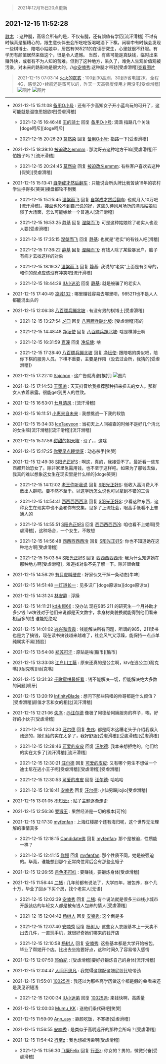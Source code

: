 > 2021年12月15日20点更新
<link rel="stylesheet" href="https://cdn.jsdelivr.net/gh/taotie6/sampleJSON@main/css/photo_show.css">
<meta name="referrer" content="no-referrer" />


 ## 2021-12-15 11:52:28 

 [㪚木](https://www.coolapk.com/feed/32139326?shareKey=Mzk4MGViYjczM2JhNjFiOTY4NmI~) ：这种腿，高级会所有的是，不仅有腿，还有颜值有学历[流汗滑稽]
不过有时候真是挺糟心的，跟生意伙伴去会所吃吃饭喝喝酒下下棋，闲聊中有时候会发现一些棋博士、陪唱小姑娘中，居然有985211的在读研究生，心里就很不舒服。有学历有颜值居然来做这个，很是令人遗憾。
当然，有些可能是真缺钱<!--break-->，临时出来赚外快，或者有不为人知的苦难。但到了这种地方，呆久了，难免人生观价值观被污染，对未来的路影响是很大的。//<a class="feed-link-uname" href="/u/安喃秀">@安喃秀</a>:这种腿才带劲[受虐滑稽]<a class="feed-forward-pic" href="http://image.coolapk.com/feed/2021/1215/11/2237599_48ff708e_9676_4913_865@300x300.gif">查看图片</a> 

<div class="album">
</div>

> 2021-12-15 07:03:14 
> [火火的亥亥](https://www.coolapk.com/feed/32134978?shareKey=OThhNjY5OTMxMTdmNjFiOTY4NmI~) : 100到30高刷，30到5省电加2K，全程4G，感觉20+续航还是蛮可以的，昨天一天高强度使用才用没电[受虐滑稽] 
![图片](https://image.coolapk.com/feed/2021/1215/07/8012391_9540002b_2992_3473_451@1080x2400.jpeg)
![图片](https://image.coolapk.com/feed/2021/1215/07/8012391_49eafc0f_2992_3478_208@1080x1692.jpeg)

 ------- 

- 2021-12-15 15:11:08 [备用O小号](uid=1002360) : 还有不少高知女子开小蓝鸟玩的可开了，这可能就是温饱思银欲吧[受虐滑稽] 

    - 2021-12-15 16:46:48 [王的骑士](uid=657678) 回复 [备用O小号](uid=1002360): 滴滴 指路几个关注[doge呵斥][doge呵斥] 

    - 2021-12-15 20:26:29 [莫然染](uid=704691) 回复 [备用O小号](uid=1002360): 指路一下[受虐滑稽] 

- 2021-12-15 18:39:10 [被迫改名emmm](uid=3302275) : 那沈哥去这种地方干嘛[受虐滑稽]不怕嫂子吗？[流汗滑稽] 

    - 2021-12-15 20:24:45 [莫然染](uid=704691) 回复 [被迫改名emmm](uid=3302275): 有些客户喜欢去这种[假笑][受虐滑稽] 

- 2021-12-15 15:13:41 [自学成才然后翻车](uid=3814148) : 只能说会所头牌比我苦读16年的农村学生挣得多[笑哭]接盘都轮不到我 

    - 2021-12-15 15:25:45 [涅槃而飞](uid=1128897) 回复 [自学成才然后翻车](uid=3814148): 也就月入10万吧[流汗滑稽]。接盘也轮不到自己说的好，这些久待风月场所的漂亮姑娘见惯了大场面，怎么可能嫁给一个普通人[流汗滑稽] 

    - 2021-12-15 16:53:25 [静基](uid=1353091) 回复 [涅槃而飞](uid=1128897): 可是这种姑娘除了老实人也没人要[受虐滑稽] 

    - 2021-12-15 17:35:15 [涅槃而飞](uid=1128897) 回复 [静基](uid=1353091): 也就是“老实”的有钱人吧[滑稽] 

    - 2021-12-15 17:36:22 [静基](uid=1353091) 回复 [涅槃而飞](uid=1128897): 有钱人除了某些暴发户，脑子有病才去找这样的对象 

    - 2021-12-15 18:19:37 [涅槃而飞](uid=1128897) 回复 [静基](uid=1353091): 我说的“老实”上面是有引号的，和你的观点应该没有冲突吧[流汗滑稽] 

    - 2021-12-15 18:44:29 [IU小迷弟](uid=2571083) 回复 [静基](uid=1353091): 就是被骗了的老实人 

- 2021-12-15 17:40:49 [凉城132](uid=3231915) : 哪里赚钱容易去哪里呗，985211也不是人人都能混出头的 

- 2021-12-15 12:06:38 [八百膘兵蹦北坡](uid=1105274) : 有没有男的棋博士[受虐滑稽] 

    - 2021-12-15 13:27:54 [乄囗](uid=759206) 回复 [八百膘兵蹦北坡](uid=1105274): [受虐滑稽]有的 

    - 2021-12-15 14:48:48 [净坛使](uid=1518317) 回复 [八百膘兵蹦北坡](uid=1105274): 啥是棋博士啊 

    - 2021-12-15 16:31:59 [百潼](uid=3160261) 回复 [净坛使](uid=1518317): 啥 

    - 2021-12-15 17:28:40 [八百膘兵蹦北坡](uid=1105274) 回复 [净坛使](uid=1518317): 跟陪唱的类似吧，陪你下棋的服务人员。下棋不重要，主要是作陪（没去过会所，我猜的[受虐滑稽]） 

- 2021-12-15 17:22:10 [Sajohon](uid=1265145) : 这广告就离谱[挨打] ![图片](https://image.coolapk.com/feed/2021/1215/17/1265145_913ce8f1_0128_9292_329@1440x1639.jpeg)

- 2021-12-15 17:14:53 [王司璁](uid=1898819) : 天天抖音给我推荐那种扭来扭去的女人。那群女人衣着暴露。很能get到男人的性致。 

- 2021-12-15 16:53:01 [七月清风](uid=3900485) : [流汗滑稽] 

- 2021-12-15 16:11:51 [小惠来自未来](uid=847097) : 我想挑战一下我的软肋 

- 2021-12-15 15:34:33 [IceTaeyeon](uid=2789926) : 当初天上人间被查的时候不是好几个清北的女生嘛[流汗滑稽][流汗滑稽][流汗滑稽] 

- 2021-12-15 15:17:56 [甜甜的朝天椒](uid=3158821) : 没了，，这啥 

- 2021-12-15 15:17:25 [你要早点睡觉呀](uid=3966644) : 动态杀手[笑哭] 

- 2021-12-15 12:49:38 [S阳光正好S](uid=3661542) : 啊这，真的，我接受不了。最近看一些东西都开始恐女了。除非家里急需用钱，也不至于这样吧。如果为了那钱去做，我真的难以想象这女生在现实里是什么样的[doge笑哭] 

    - 2021-12-15 14:12:02 [老王你听我说](uid=796362) 回复 [S阳光正好S](uid=3661542): 低收入高消费入不敷出人群吧。要不然不至于。以这学历怎么说也可以拿到不错的工资 

    - 2021-12-15 14:54:41 [西西西西西泠](uid=3009916) 回复 [S阳光正好S](uid=3661542): 少看这种东西，这种女生在现实中也不会和你有交集，见多了上流社会，眼高手低看不上普通人的 

    - 2021-12-15 14:55:51 [S阳光正好S](uid=3661542) 回复 [西西西西西泠](uid=3009916): 咱也看不上她啊[受虐滑稽]，这种场合，一个女生，不敢想 

    - 2021-12-15 14:56:48 [西西西西西泠](uid=3009916) 回复 [S阳光正好S](uid=3661542): 你也不知道她在这种地方啊[受虐滑稽] 

    - 2021-12-15 15:03:54 [S阳光正好S](uid=3661542) 回复 [西西西西西泠](uid=3009916): 我为什么知道她在那种地方啊[受虐滑稽]，难道找对象不先了解一下。除非很会藏 

- 2021-12-15 14:56:29 [有只虎叫硬虎](uid=3502016) : 好家伙又干掉一条动态[牛啤] 

- 2021-12-15 14:51:48 [一灯道长一](uid=2901910) : 见多识广[doge原谅ta][doge原谅ta] 

- 2021-12-15 14:31:24 [林安静](uid=1711813) : 浮躁 

- 2021-12-15 14:11:21 [kd永恒66](uid=2050675) : 没办法 现在985 211 的研究生一个月补助才多少钱  1w块钱对于他们来说都是天文数字，拿身材美貌换就能得到他们看来相当多的钱 谁能拒绝呢 

- 2021-12-15 14:01:02 [兴兴和霞霞](uid=2029334) : 钱能解决所有问题，所谓的985，211读书也是为了搞钱，现在读书搞钱越来越难了，社会风气又浮躁，能保持一点点单纯属实不易[捂脸] 

- 2021-12-15 13:54:08 [郑苏可汗](uid=678781) : 原贴是啥[酷币][酷币] 

- 2021-12-15 13:33:08 [江户川工藤](uid=708569) : 原来还真的是公主啊，ktv在逃公主[t耐克嘴][t耐克嘴][t耐克嘴] 

- 2021-12-15 13:31:32 [千歌蜜柑最好看](uid=1256624) : 钱不能解决一切，但能解决绝大多数的问题[呲牙] 

- 2021-12-15 13:20:19 [InfinityBlade](uid=768441) : 想问下那些陪唱的帅哥都是什么颜值？[受虐滑稽]颜值才艺和女的相比[流汗滑稽] 

- 2021-12-15 12:21:06 [失序](uid=1009107) : <a class="feed-link-uname" href="/u/汪尔德">@汪尔德</a> 像极了阿德给阿姨服务的样子，唉，好好的小伙子[受虐滑稽] 

    - 2021-12-15 12:24:30 [汪尔德](uid=1595236) 回复 [失序](uid=1009107): 都是阿木这糟老头子介绍我误入歧途的，她们给的实在太多了，我好舒服[受虐滑稽][受虐滑稽][受虐滑稽] 

    - 2021-12-15 12:28:46 [可爱的皮皮](uid=2163021) 回复 [汪尔德](uid=1595236): 我本来想拒绝的，他们给的实在太多了[流汗滑稽][流汗滑稽] 

    - 2021-12-15 12:30:21 [汪尔德](uid=1595236) 回复 [可爱的皮皮](uid=2163021): 又有哪个男生不想做一个迪士尼在逃小王子呢[受虐滑稽][受虐滑稽][受虐滑稽] 

    - 2021-12-15 12:30:53 [可爱的皮皮](uid=2163021) 回复 [汪尔德](uid=1595236): 哈哈哈 

    - 2021-12-15 13:18:41 [安喃秀](uid=2237599) 回复 [汪尔德](uid=1595236): 小仙男跺jiojio[受虐滑稽] 

- 2021-12-15 13:01:05 [不知云z](uid=5657858) : 贴子主题逐渐走歪 

- 2021-12-15 12:56:36 [耍猴王](uid=2055455) : 果然经济是一切的根本[可怜] 

- 2021-12-15 12:17:30 [myfenfan](uid=4213295) : 上海红楼那个还有海归呢，这个世界无法理解的事情真多 

    - 2021-12-15 12:18:15 [Candidate佛](uid=3984473) 回复 [myfenfan](uid=4213295): 那个是被迫，性质能一样？ 

    - 2021-12-15 12:41:15 [佯慢](uid=888105) 回复 [myfenfan](uid=4213295): 那个性质不同，她是被强迫的。毕竟，谁能想到那个正常岗位背后会有那些幺蛾子 

- 2021-12-15 12:26:55 [月色不可扫](uid=3639201) : 要赚钱，要锻炼身体[受虐滑稽] 

- 2021-12-15 11:56:44 [二猪](uid=486122) : 几年前都有说法了，大学四年，被包养，存个几十万，毕业了回乡下买个房，找个老实人[无语] 

    - 2021-12-15 12:02:39 [安喃秀](uid=2237599) 回复 [二猪](uid=486122): 有个说法就是很多三四线小城市开服装店的年轻女人都是被有钱人包养的情人[受虐滑稽] 

    - 2021-12-15 12:04:42 [杨树人](uid=2082362) 回复 [安喃秀](uid=2237599): 这个倒是多 

    - 2021-12-15 12:07:40 [安喃秀](uid=2237599) 回复 [杨树人](uid=2082362): 这些女人衣服基本上一天卖不出去几件，一直玩手机，就很好奇她们哪来的钱开店 

    - 2021-12-15 12:10:58 [杨树人](uid=2082362) 回复 [安喃秀](uid=2237599): 这些基本都是大学开始被包，毕业了帮她开个店。比出去坐抬要好点，这种时间久了容易带入感情 

- 2021-12-15 12:07:50 [郭伯紀](uid=2859803) : [受虐滑稽]要好好锻炼自己的身体[流汗滑稽] 

- 2021-12-15 12:04:47 [人间不思凡](uid=2080265) : 我觉得这腿配这翘屁股比较带劲 

- 2021-12-15 11:55:01 [10025尧](uid=632619) : 我还以为那些高学历做这个都是假的😂看来还是我见识短浅 

    - 2021-12-15 12:00:34 [IU小迷弟](uid=2571083) 回复 [10025尧](uid=632619): 来钱快啊，高质量 

- 2021-12-15 12:00:03 [Mumu_KK](uid=1355663) : 送他们条代码吧[笑哭] 

- 2021-12-15 11:59:09 [Ann_asy](uid=4169293) : 靠颜吃饭，不寒碜[受虐滑稽] 

- 2021-12-15 11:56:55 [安喃秀](uid=2237599) : 是类似于高明远开的那种会所吗？[受虐滑稽] 

- 2021-12-15 11:54:42 [行至z](uid=582810) : 我也想被污染啊[受虐滑稽] 

    - 2021-12-15 11:56:30 [飞廉Felix](uid=900024) 回复 [行至z](uid=582810): 你女的？男的，微微兴奋[受虐滑稽] 

